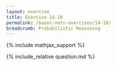 ```yaml
---
layout: exercise
title: Exercise 14.10
permalink: /bayes-nets-exercises/14-10/
breadcrumb: Probabilistic Reasoning
---
```


{% include mathjax_support %}

<div><i class="arrow-up" data-chapter="bayes-nets-exercises" data-exercise="ex_10" data-rating="0"></i></div>
{% include_relative question.md %}
